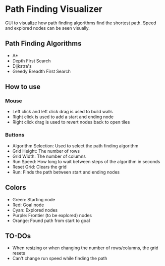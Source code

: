 # Path Finding Visualizer

GUI to visualize how path finding algorithms find the shortest path. Speed and explored nodes can be seen visually.

## Path Finding Algorithms
* A*
* Depth First Search
* Dijkstra's
* Greedy Breadth First Search

## How to use
### Mouse
* Left click and left click drag is used to build walls
* Right click is used to add a start and ending node
* Right click drag is used to revert nodes back to open tiles
### Buttons
* Algorithm Selection: Used to select the path finding algorithm
* Grid Height: The number of rows
* Grid Width: The number of columns
* Run Speed: How long to wait between steps of the algorithm in seconds
* Reset Grid: Clears the grid
* Run: Finds the path between start and ending nodes

## Colors
* Green: Starting node
* Red: Goal node
* Cyan: Explored nodes
* Purple: Frontier (to be explored) nodes
* Orange: Found path from start to goal

## TO-DOs
* When resizing or when changing the number of rows/columns, the grid resets
* Can't change run speed while finding the path
